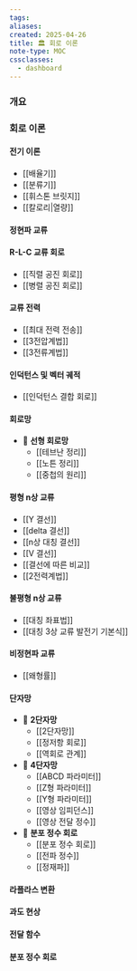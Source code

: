 ```yaml
---
tags:
aliases: 
created: 2025-04-26
title: 🏛️ 회로 이론
note-type: MOC
cssclasses:
  - dashboard
---
```


### 개요

### 회로 이론

#### 전기 이론
- [[배율기]]
- [[분류기]]
- [[휘스톤 브릿지]]
- [[칼로리|열량]]

#### 정현파 교류


#### R-L-C 교류 회로

- [[직렬 공진 회로]]
- [[병렬 공진 회로]]

#### 교류 전력

- [[최대 전력 전송]]
- [[3전압계법]]
- [[3전류계법]]

#### 인덕턴스 및 벡터 궤적
- [[인덕턴스 결합 회로]]
	

#### 회로망
- 📖 **선형 회로망**
	- [[테브난 정리]]
	- [[노튼 정리]]
	- [[중첩의 원리]]
	
	

#### 평형 n상 교류

- [[Y 결선]]
- [[delta 결선]]
- [[n상 대칭 결선]]
- [[V 결선]]
- [[결선에 따른 비교]]
- [[2전력계법]]


#### 불평형 n상 교류

- [[대칭 좌표법]]
- [[대칭 3상 교류 발전기 기본식]]


#### 비정현파 교류
- [[왜형률]]

#### 단자망
- 📖 **2단자망**
	- [[2단자망]]
	- [[정저항 회로]]
	- [[역회로 관계]]
- 📖 **4단자망**
	- [[ABCD 파라미터]]
	- [[Z형 파라미터]]
	- [[Y형 파라미터]]
	- [[영상 임피던스]]
	- [[영상 전달 정수]]
- 📖 **분포 정수 회로**
	- [[분포 정수 회로]]
	- [[전파 정수]]
	- [[정재파]]

#### 라플라스 변환

#### 과도 현상

#### 전달 함수

#### 분포 정수 회로